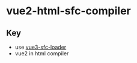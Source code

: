 # vue2-html-sfc-compiler

## Key
- use [vue3-sfc-loader](https://github.com/FranckFreiburger/vue3-sfc-loader)
- vue2 in html compiler

